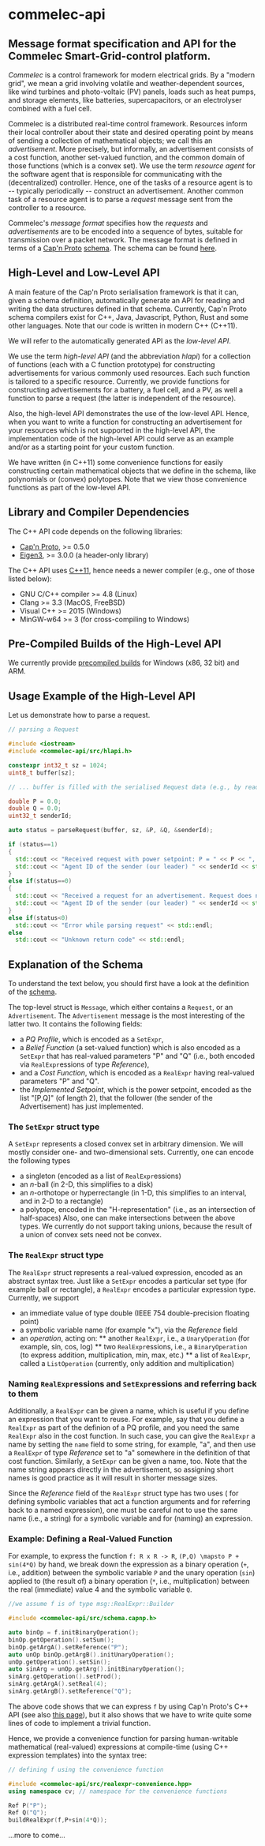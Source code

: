 # commelec-api

## Message format specification and API for the Commelec Smart-Grid-control platform.

*Commelec* is a control framework for modern electrical grids. By a "modern grid", we mean a grid involving volatile and weather-dependent sources, like wind turbines and photo-voltaic (PV) panels, loads such as heat pumps, and storage elements, like batteries, supercapacitors, or an electrolyser combined with a fuel cell.

Commelec is a distributed real-time control framework. Resources inform their local controller about their state and desired operating point by means of sending a collection of mathematical objects; we call this an *advertisement*. More precisely, but informally, an advertisement consists of a cost function, another set-valued function, and the common domain of those functions (which is a convex set). We use the term *resource agent* for the software agent that is responsible for communicating with the (decentralized) controller. Hence, one of the tasks of a resource agent is to -- typically periodically -- construct an advertisement. Another common task of a resource agent is to parse a *request* message sent from the controller to a resource.

Commelec's *message format* specifies how the *requests* and *advertisements* are to be encoded into a sequence of bytes, suitable for transmission over a packet network. The message format is defined in terms of a [Cap'n Proto](https://capnproto.org) [schema](https://capnproto.org/language.html). The schema can be found [here](https://github.com/niekbouman/commelec-api/blob/master/src/schema.capnp).

## High-Level and Low-Level API

A main feature of the Cap'n Proto serialisation framework is that it can, given a schema definition, automatically generate an API for reading and writing the data structures defined in that schema. Currently, Cap'n Proto schema compilers exist for C++, Java, Javascript, Python, Rust and some other languages. Note that our code is written in modern C++ (C++11).

We will refer to the automatically generated API as the *low-level API*. 

We use the term *high-level API* (and the abbreviation *hlapi*) for a collection of functions (each with a C function prototype) for constructing advertisements for various commonly used resources. Each such function is tailored to a specific resource. Currently, we provide functions for constructing advertisements for a battery, a fuel cell, and a PV, as well a function to parse a request (the latter is independent of the resource). 

Also, the high-level API demonstrates the use of the low-level API. Hence, when you want to write a function for constructing an advertisement for your resources which is not supported in the high-level API, the implementation code of the high-level API could serve as an example and/or as a starting point for your custom function.

We have written (in C++11) some convenience functions for easily constructing certain mathematical objects that we define in the schema, like polynomials or (convex) polytopes. Note that we view those convenience functions as part of the low-level API.

## Library and Compiler Dependencies
The C++ API code depends on the following libraries:
* [Cap'n Proto](https://capnproto.org), >= 0.5.0
* [Eigen3](http://eigen.tuxfamily.org/), >= 3.0.0 (a header-only library)

The C++ API uses [C++11](http://en.wikipedia.org/wiki/C++11), hence needs a newer compiler (e.g., one of those listed below):
* GNU C/C++ compiler >= 4.8 (Linux)
* Clang >= 3.3 (MacOS, FreeBSD)
* Visual C++ >= 2015 (Windows)
* MinGW-w64 >= 3 (for cross-compiling to Windows)

## Pre-Compiled Builds of the High-Level API
We currently provide [precompiled builds](http://smartgrid.epfl.ch/?q=node/14) for Windows (x86, 32 bit) and ARM.

## Usage Example of the High-Level API
Let us demonstrate how to parse a request.

```C++
// parsing a Request

#include <iostream>
#include <commelec-api/src/hlapi.h>

constexpr int32_t sz = 1024;
uint8_t buffer[sz];

// ... buffer is filled with the serialised Request data (e.g., by reading data from a socket)

double P = 0.0;
double Q = 0.0;
uint32_t senderId;

auto status = parseRequest(buffer, sz, &P, &Q, &senderId);

if (status==1)
{
  std::cout << "Received request with power setpoint: P = " << P << ", Q = " << Q << std::endl;
  std::cout << "Agent ID of the sender (our leader) " << senderId << std::endl;
}
else if(status==0)
{
  std::cout << "Received a request for an advertisement. Request does not include a setpoint." << std::endl;
  std::cout << "Agent ID of the sender (our leader) " << senderId << std::endl;
}
else if(status<0)
  std::cout << "Error while parsing request" << std::endl; 
else
  std::cout << "Unknown return code" << std::endl; 
```

## Explanation of the Schema
To understand the text below, you should first have a look at the definition of the [schema](https://github.com/niekbouman/commelec-api/blob/master/src/schema.capnp).

The top-level struct is `Message`, which either contains a `Request`, or an `Advertisement`. 
The `Advertisement` message is the most interesting of the latter two. It contains the following fields:
* a *PQ Profile*, which is encoded as a `SetExpr`,
* a *Belief Function* (a set-valued function) which is also encoded as a `SetExpr` that has real-valued parameters "P" and "Q" (i.e., both encoded via `RealExpr`essions of type *Reference*), 
* and a *Cost Function*, which is encoded as a `RealExpr` having real-valued parameters "P" and "Q".
* the *Implemented Setpoint*, which is the power setpoint, encoded as the list "[P,Q]" (of length 2), that the follower (the sender of the Advertisement) has just implemented. 

### The `SetExpr` struct type
A `SetExpr` represents a closed convex set in arbitrary dimension. We will mostly consider one- and two-dimensional sets. Currently, one can encode the following types
* a singleton (encoded as a list of `RealExpr`essions)
* an *n*-ball (in 2-D, this simplifies to a disk)
* an *n*-orthotope or hyperrectangle (in 1-D, this simplifies to an interval, and in 2-D to a rectangle)
* a polytope, encoded in the "H-representation" (i.e., as an intersection of half-spaces)
Also, one can make intersections between the above types.
We currently do not support taking unions, because the result of a union of convex sets need not be convex.

### The `RealExpr` struct type
The `RealExpr` struct represents a real-valued expression, encoded as an abstract syntax tree. 
Just like a `SetExpr` encodes a particular set type (for example ball or rectangle), a `RealExpr` encodes a particular expression type. Currently, we support
* an immediate value of type double (IEEE 754 double-precision floating point)
* a symbolic variable name (for example "x"), via the *Reference* field
* an *operation*, acting on:
** another `RealExpr`, i.e., a `UnaryOperation` (for example, sin, cos, log)
** two `RealExpr`essions, i.e., a `BinaryOperation` (to express addition, multiplication, min, max, etc.)
** a list of `RealExpr`, called a `ListOperation` (currently, only addition and multiplication)

### Naming `RealExpr`essions and `SetExpr`essions and referring back to them
Additionally, a `RealExpr` can be given a name, which is useful if you define an expression that you want to reuse. For example, say that you define a `RealExpr` as part of the definion of a PQ profile, and you need the same `RealExpr` also in the cost function. In such case, you can give the `RealExpr` a name by setting the `name` field to some string, for example, "a", and then use a `RealExpr` of type *Reference* set to "a" somewhere in the definition of that cost function. Similarly, a `SetExpr` can be given a name, too.
Note that the name string appears directly in the advertisement, so assigning short names is good practice as it will result in shorter message sizes. 

Since the *Reference* field of the `RealExpr` struct type has two uses (
for defining symbolic variables that act a function arguments and for referring back to a named expression),
one must be careful not to use the same name (i.e., a string) for a symbolic variable and for (naming) an expression.

### Example: Defining a Real-Valued Function
For example, to express the function `f: R x R -> R`, `(P,Q) \mapsto P + sin(4*Q)` by hand, we break down the expression as a binary operation (`+`, i.e., addition) between the symbolic variable `P` and the unary operation (`sin`) applied to (the result of) a binary operation (`*`, i.e., multiplication) between the real (immediate) value 4 and the symbolic variable `Q`.

```C++
//we assume f is of type msg::RealExpr::Builder

#include <commelec-api/src/schema.capnp.h>

auto binOp = f.initBinaryOperation();
binOp.getOperation().setSum();
binOp.getArgA().setReference("P");
auto unOp binOp.getArgB().initUnaryOperation();
unOp.getOperation().setSin();
auto sinArg = unOp.getArg().initBinaryOperation();
sinArg.getOperation().setProd();
sinArg.getArgA().setReal(4);
sinArg.getArgB().setReference("Q");
```

The above code shows that we can express `f` by using Cap'n Proto's C++ API (see also [this page](https://capnproto.org/cxx.html)), but it also shows that we have to write quite some lines of code to implement a trivial function.

Hence, we provide a convenience function for parsing human-writable mathematical (real-valued) expressions at compile-time (using C++ expression templates) into the syntax tree:


```C++
// defining f using the convenience function

#include <commelec-api/src/realexpr-convenience.hpp>
using namespace cv; // namespace for the convenience functions

Ref P("P");
Ref Q("Q");
buildRealExpr(f,P+sin(4*Q));

```

...more to come...

